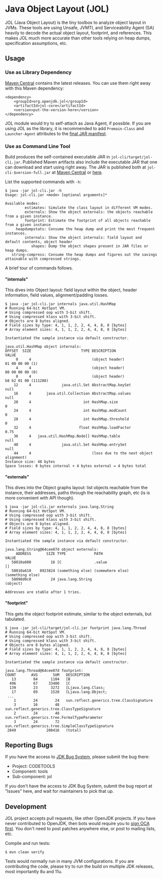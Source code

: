 # Java Object Layout (JOL)

JOL (Java Object Layout) is the tiny toolbox to analyze object layout
in JVMs. These tools are using Unsafe, JVMTI, and Serviceability Agent (SA)
heavily to decode the actual object layout, footprint, and references.
This makes JOL much more accurate than other tools relying on heap dumps,
specification assumptions, etc.

## Usage

### Use as Library Dependency

[Maven Central](https://repo.maven.apache.org/maven2/org/openjdk/jol/jol-core/)
contains the latest releases. You can use them right away with this Maven dependency:

    <dependency>
        <groupId>org.openjdk.jol</groupId>
        <artifactId>jol-core</artifactId>
        <version>put-the-version-here</version>
    </dependency>

JOL module would try to self-attach as Java Agent, if possible. If you are using JOL as the library,
it is recommended to add `Premain-Class` and `Launcher-Agent` attributes to the
[final JAR manifest](https://github.com/openjdk/jol/blob/a549b7410045167238716677dac3de221951da2d/jol-samples/pom.xml#L132-L133).

### Use as Command Line Tool

Build produces the self-contained executable JAR in `jol-cli/target/jol-cli.jar`.
Published Maven artifacts also include the executable JAR that one can download
and start using right away. The JAR is published both at
`jol-cli-$version-full.jar` at [Maven Central](https://repo.maven.apache.org/maven2/org/openjdk/jol/jol-cli/) or [here](https://builds.shipilev.net/jol/).

List the supported commands with `-h`:

    $ java -jar jol-cli.jar -h
    Usage: jol-cli.jar <mode> [optional arguments]*

    Available modes:
             estimates: Simulate the class layout in different VM modes.
             externals: Show the object externals: the objects reachable from a given instance.
             footprint: Estimate the footprint of all objects reachable from a given instance
         heapdumpstats: Consume the heap dump and print the most frequent instances.
             internals: Show the object internals: field layout and default contents, object header
                shapes: Dump the object shapes present in JAR files or heap dumps.
       string-compress: Consume the heap dumps and figures out the savings attainable with compressed strings.

A brief tour of commands follows.

#### "internals"

This dives into Object layout: field layout within the object, header information, field values, alignment/padding losses.

    $ java -jar jol-cli.jar internals java.util.HashMap
    # Running 64-bit HotSpot VM.
    # Using compressed oop with 3-bit shift.
    # Using compressed klass with 3-bit shift.
    # Objects are 8 bytes aligned.
    # Field sizes by type: 4, 1, 1, 2, 2, 4, 4, 8, 8 [bytes]
    # Array element sizes: 4, 1, 1, 2, 2, 4, 4, 8, 8 [bytes]

    Instantiated the sample instance via default constructor.

    java.util.HashMap object internals:
    OFFSET  SIZE                       TYPE DESCRIPTION                               VALUE
         0     4                            (object header)                           01 00 00 00 (1)
         4     4                            (object header)                           00 00 00 00 (0)
         8     4                            (object header)                           b8 b2 01 00 (111288)
        12     4              java.util.Set AbstractMap.keySet                        null
        16     4       java.util.Collection AbstractMap.values                        null
        20     4                        int HashMap.size                              0
        24     4                        int HashMap.modCount                          0
        28     4                        int HashMap.threshold                         0
        32     4                      float HashMap.loadFactor                        0.75
        36     4   java.util.HashMap.Node[] HashMap.table                             null
        40     4              java.util.Set HashMap.entrySet                          null
        44     4                            (loss due to the next object alignment)
    Instance size: 48 bytes
    Space losses: 0 bytes internal + 4 bytes external = 4 bytes total

#### "externals"

This dives into the Object graphs layout: list objects reachable from the instance,
their addresses, paths through the reachability graph, etc (is is more
convenient with API though).

    $ java -jar jol-cli.jar externals java.lang.String
    # Running 64-bit HotSpot VM.
    # Using compressed oop with 3-bit shift.
    # Using compressed klass with 3-bit shift.
    # Objects are 8 bytes aligned.
    # Field sizes by type: 4, 1, 1, 2, 2, 4, 4, 8, 8 [bytes]
    # Array element sizes: 4, 1, 1, 2, 2, 4, 4, 8, 8 [bytes]

    Instantiated the sample instance via default constructor.

    java.lang.String@64cee07d object externals:
         ADDRESS       SIZE TYPE             PATH                           VALUE
       58010a600         16 [C               .value                         []
       58010a610    8923824 (something else) (somewhere else)               (something else)
       58098d0c0         24 java.lang.String                                (object)

    Addresses are stable after 1 tries.

#### "footprint"

This gets the object footprint estimate, similar to the object externals, but tabulated.

    $ java -jar jol-cli/target/jol-cli.jar footprint java.lang.Thread
    # Running 64-bit HotSpot VM.
    # Using compressed oop with 3-bit shift.
    # Using compressed klass with 3-bit shift.
    # Objects are 8 bytes aligned.
    # Field sizes by type: 4, 1, 1, 2, 2, 4, 4, 8, 8 [bytes]
    # Array element sizes: 4, 1, 1, 2, 2, 4, 4, 8, 8 [bytes]

    Instantiated the sample instance via default constructor.

    java.lang.Thread@64cee07d footprint:
    COUNT       AVG       SUM   DESCRIPTION
       13        84      1104   [B
      496        67     33400   [C
      139        23      3272   [Ljava.lang.Class;
       17        89      1520   [Ljava.lang.Object;
     ...
        1        24        24   sun.reflect.generics.tree.ClassSignature
        3        16        48   sun.reflect.generics.tree.ClassTypeSignature
        2        24        48   sun.reflect.generics.tree.FormalTypeParameter
        3        24        72   sun.reflect.generics.tree.SimpleClassTypeSignature
     2849              200416   (total)

## Reporting Bugs

If you have the access to [JDK Bug System](https://bugs.openjdk.java.net/), please submit the bug there:
 * Project: CODETOOLS
 * Component: tools
 * Sub-component: jol

If you don't have the access to JDK Bug System, submit the bug report at "Issues" here, and wait for maintainers to pick that up.

## Development

JOL project accepts pull requests, like other OpenJDK projects.
If you have never contributed to OpenJDK, then bots would require you to [sign OCA first](http://openjdk.java.net/contribute).
You don't need to post patches anywhere else, or post to mailing lists, etc.

Compile and run tests:

    $ mvn clean verify

Tests would normally run in many JVM configurations. If you are contributing the code,
please try to run the build on multiple JDK releases, most importantly 8u and 11u.
